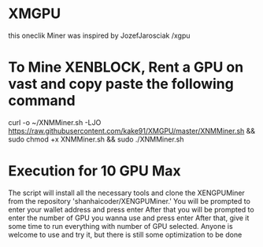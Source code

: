 # XMGPU
this oneclik Miner was inspired by JozefJarosciak /xgpu
# To Mine XENBLOCK, Rent a GPU on vast and copy paste the following command 
curl -o ~/XNMMiner.sh -LJO https://raw.githubusercontent.com/kake91/XMGPU/master/XNMMiner.sh  && sudo chmod +x XNMMiner.sh && sudo ./XNMMiner.sh

# Execution for 10 GPU Max
The script will install all the necessary tools and clone the XENGPUMiner from the repository 'shanhaicoder/XENGPUMiner.' 
You will be prompted to enter your wallet address and press enter
After that you will be prompted to enter the number of GPU you wanna use and press enter
After that, give it some time to run everything with number of GPU selected. Anyone is welcome to use and try it, but there is still some optimization to be done
